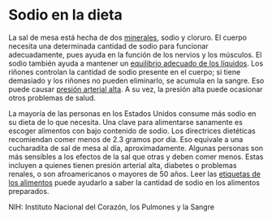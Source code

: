 Sodio en la dieta
=================


La sal de mesa está hecha de dos [minerales](https://medlineplus.gov/spanish/minerals.html), sodio y cloruro. El cuerpo necesita una determinada cantidad de sodio para funcionar adecuadamente, pues ayuda en la función de los nervios y los músculos. El sodio también ayuda a mantener un [equilibrio adecuado de los líquidos](https://medlineplus.gov/spanish/fluidandelectrolytebalance.html). Los riñones controlan la cantidad de sodio presente en el cuerpo; si tiene demasiado y los riñones no pueden eliminarlo, se acumula en la sangre. Eso puede causar [presión arterial alta](https://medlineplus.gov/spanish/highbloodpressure.html). A su vez, la presión alta puede ocasionar otros problemas de salud.


La mayoría de las personas en los Estados Unidos consume más sodio en su dieta de lo que necesita. Una clave para alimentarse sanamente es escoger alimentos con bajo contenido de sodio. Los directrices dietéticas recomiendan comer menos de 2.3 gramos por día. Eso equivale a una cucharadita de sal de mesa al día, aproximadamente. Algunas personas son más sensibles a los efectos de la sal que otras y deben comer menos. Estas incluyen a quienes tienen presión arterial alta, diabetes o problemas renales, o son afroamericanos o mayores de 50 años. Leer las [etiquetas de los alimentos](https://medlineplus.gov/spanish/foodlabeling.html) puede ayudarlo a saber la cantidad de sodio en los alimentos preparados.


NIH: Instituto Nacional del Corazón, los Pulmones y la Sangre

